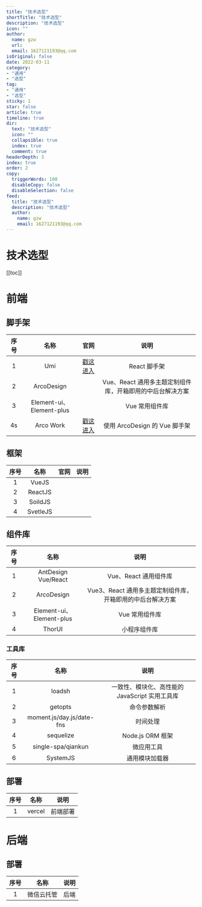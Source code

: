 ```yaml
---
title: "技术选型"
shortTitle: "技术选型"
description: "技术选型"
icon: ""
author: 
  name: gzw
  url: 
  email: 1627121193@qq.com
isOriginal: false
date: 2022-03-11
category: 
- "通用"
- "选型"
tag:
- "通用"
- "选型"
sticky: 1
star: false
article: true
timeline: true
dir:
  text: "技术选型"
  icon: ""
  collapsible: true
  index: true
  comment: true
headerDepth: 3
index: true
order: 2
copy:
  triggerWords: 100
  disableCopy: false
  disableSelection: false
feed:
  title: "技术选型"
  description: "技术选型"
  author:
    name: gzw
    email: 1627121193@qq.com
---
```





# 技术选型

[[toc]]


# 前端

## 脚手架

| 序号 |           名称           |                     官网                      |                           说明                            |
| :--: | :----------------------: | :-------------------------------------------: | :-------------------------------------------------------: |
|  1   |           Umi            |  [戳这进入](https://v3.umijs.org/zh-CN/docs)  |                       React 脚手架                        |
|  2   |        ArcoDesign        |                                               | Vue、React 通用多主题定制组件库，开箱即用的中后台解决方案 |
|  3   | Element-ui、Element-plus |                                               |                      Vue 常用组件库                       |
|  4s  |        Arco Work         | [戳这进入](http://www.vueadminwork.com/index) |               使用 ArcoDesign 的 Vue 脚手架               |



## 框架

| 序号 |   名称   | 官网 | 说明 |
| :--: | :------: | :--: | :--: |
|  1   |  VueJS   |      |      |
|  2   | ReactJS  |      |      |
|  3   | SoildJS  |      |      |
|  4   | SvetleJS |      |      |





## 组件库

| 序号 |           名称           |                            说明                            |
| :--: | :----------------------: | :--------------------------------------------------------: |
|  1   |   AntDesign Vue/React    |                   Vue、React 通用组件库                    |
|  2   |        ArcoDesign        | Vue3、React 通用多主题定制组件库，开箱即用的中后台解决方案 |
|  3   | Element-ui、Element-plus |                       Vue 常用组件库                       |
|  4   |          ThorUI          |                        小程序组件库                        |



### 工具库

| 序号 |           名称            |                      说明                      |
| :--: | :-----------------------: | :--------------------------------------------: |
|  1   |          loadsh           | 一致性、模块化、高性能的 JavaScript 实用工具库 |
|  2   |          getopts          |                  命令参数解析                  |
|  3   | moment.js/day.js/date-fns |                    时间处理                    |
|  4   |         sequelize         |                Node.js ORM 框架                |
|  5   |    single-spa/qiankun     |                   微应用工具                   |
|  6   |         SystemJS          |                 通用模块加载器                 |





## 部署

| 序号 |  名称  |   说明   |
| :--: | :----: | :------: |
|  1   | vercel | 前端部署 |





# 后端

## 部署

| 序号 |    名称    | 说明 |
| :--: | :--------: | :--: |
|  1   | 微信云托管 | 后端 |


